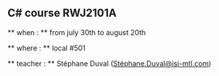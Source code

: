 ## C# course RWJ2101A ##



** when : ** from july 30th to august 20th

** where : ** local #501

** teacher : ** Stéphane Duval (Stéphane.Duval@isi-mtl.com)